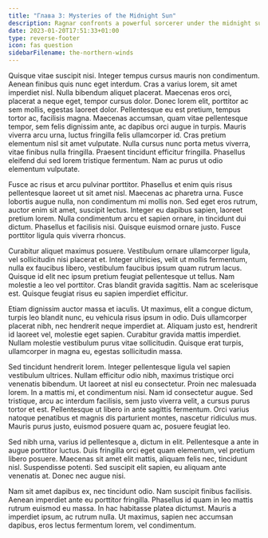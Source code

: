 ```yaml
---
title: "Глава 3: Mysteries of the Midnight Sun"
description: Ragnar confronts a powerful sorcerer under the midnight sun.
date: 2023-01-20T17:51:33+01:00
type: reverse-footer
icon: fas question
sidebarFilename: the-northern-winds
---
```

Quisque vitae suscipit nisi. Integer tempus cursus mauris non condimentum. Aenean finibus quis nunc eget interdum. Cras a varius lorem, sit amet imperdiet nisl. Nulla bibendum aliquet placerat. Maecenas eros orci, placerat a neque eget, tempor cursus dolor. Donec lorem elit, porttitor ac sem mollis, egestas laoreet dolor. Pellentesque eu est pretium, tempus tortor ac, facilisis magna. Maecenas accumsan, quam vitae pellentesque tempor, sem felis dignissim ante, ac dapibus orci augue in turpis. Mauris viverra arcu urna, luctus fringilla felis ullamcorper id. Cras pretium elementum nisl sit amet vulputate. Nulla cursus nunc porta metus viverra, vitae finibus nulla fringilla. Praesent tincidunt efficitur fringilla. Phasellus eleifend dui sed lorem tristique fermentum. Nam ac purus ut odio elementum vulputate.

Fusce ac risus et arcu pulvinar porttitor. Phasellus et enim quis risus pellentesque laoreet ut sit amet nisl. Maecenas ac pharetra urna. Fusce lobortis augue nulla, non condimentum mi mollis non. Sed eget eros rutrum, auctor enim sit amet, suscipit lectus. Integer eu dapibus sapien, laoreet pretium lorem. Nulla condimentum arcu et sapien ornare, in tincidunt dui dictum. Phasellus et facilisis nisi. Quisque euismod ornare justo. Fusce porttitor ligula quis viverra rhoncus.

Curabitur aliquet maximus posuere. Vestibulum ornare ullamcorper ligula, vel sollicitudin nisi placerat et. Integer ultricies, velit ut mollis fermentum, nulla ex faucibus libero, vestibulum faucibus ipsum quam rutrum lacus. Quisque id elit nec ipsum pretium feugiat pellentesque ut tellus. Nam molestie a leo vel porttitor. Cras blandit gravida sagittis. Nam ac scelerisque est. Quisque feugiat risus eu sapien imperdiet efficitur.

Etiam dignissim auctor massa et iaculis. Ut maximus, elit a congue dictum, turpis leo blandit nunc, eu vehicula risus ipsum in odio. Duis ullamcorper placerat nibh, nec hendrerit neque imperdiet at. Aliquam justo est, hendrerit id laoreet vel, molestie eget sapien. Curabitur gravida mattis imperdiet. Nullam molestie vestibulum purus vitae sollicitudin. Quisque erat turpis, ullamcorper in magna eu, egestas sollicitudin massa.

Sed tincidunt hendrerit lorem. Integer pellentesque ligula vel sapien vestibulum ultrices. Nullam efficitur odio nibh, maximus tristique orci venenatis bibendum. Ut laoreet at nisl eu consectetur. Proin nec malesuada lorem. In a mattis mi, et condimentum nisi. Nam id consectetur augue. Sed tristique, arcu ac interdum facilisis, sem justo viverra velit, a cursus purus tortor et est. Pellentesque ut libero in ante sagittis fermentum. Orci varius natoque penatibus et magnis dis parturient montes, nascetur ridiculus mus. Mauris purus justo, euismod posuere quam ac, posuere feugiat leo.

Sed nibh urna, varius id pellentesque a, dictum in elit. Pellentesque a ante in augue porttitor luctus. Duis fringilla orci eget quam elementum, vel pretium libero posuere. Maecenas sit amet elit mattis, aliquam felis nec, tincidunt nisl. Suspendisse potenti. Sed suscipit elit sapien, eu aliquam ante venenatis at. Donec nec augue nisi.

Nam sit amet dapibus ex, nec tincidunt odio. Nam suscipit finibus facilisis. Aenean imperdiet ante eu porttitor fringilla. Phasellus id quam in leo mattis rutrum euismod eu massa. In hac habitasse platea dictumst. Mauris a imperdiet ipsum, ac rutrum nulla. Ut maximus, sapien nec accumsan dapibus, eros lectus fermentum lorem, vel condimentum.